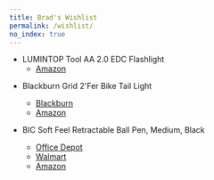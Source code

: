 ```yaml
---
title: Brad's Wishlist
permalink: /wishlist/
no_index: true
---
```


<!--
- Webster's New International Dictionary: Second Edition Unabridged (a.k.a. *Webster's Second*)

  This edition has been out of print since 1961 (when they came out with the ridiculous *Webster's Third*). The later editions (e.g. 1956 or 1958) are better as they added new words and corrected mistakes.
-->

<!--
- Raspberry Pi

  Since these are unavalible, an alternative such as the [Libre Computer Board](https://www.amazon.com/Libre-Computer-AML-S905X-CC-Potato-64-bit/dp/B074P6BNGZ) would be just as good. A [case](https://www.amazon.com/iUniker-Raspberry-Cooling-Heatsink-Removable/dp/B079M96KWZ) would also be good.
-->

- LUMINTOP Tool AA 2.0 EDC Flashlight
  - [Amazon](https://www.amazon.com/LUMINTOP-Flashlight-Pocket-sized-Waterproof-Emergency/dp/B07X3BMZXS)

<!-- - SONY ICD PX370 Digital Voice Recorder
  - [Sony](https://electronics.sony.com/audio/walkman-digital-recorders/audio-digital-voice-recorders/p/icdpx370?srsltid=AfmBOopdRK6sRaWNrTMWsbcPK8hzJXLb9NlnaS4UbO40aEhPnlNPNDdCgFY)
  - [B&H](https://www.bhphotovideo.com/c/product/1317634-REG/sony_icd_px370_digital_flash_voice_recorder.html)
  - [Newegg](https://www.newegg.com/p/14C-0013-00082)
  - [Best Buy](https://www.bestbuy.com/site/sony-px-series-digital-voice-recorder-black/5774900.p?skuId=5774900&extStoreId=514)
  - [Amazon](https://www.amazon.com/Sony-ICDPX370-Digital-Recorder-Built/dp/B06XFTWCBJ) -->

- Blackburn Grid 2'Fer Bike Tail Light
  - [Blackburn](https://www.blackburndesign.com/p/grid-2fer-front-rear-bike-light/350140000200000044.html)
  - [Amazon](https://www.amazon.com/Blackburn-Grid-2Fer-Front-Light/dp/B0BH961GJ3)

- BIC Soft Feel Retractable Ball Pen, Medium, Black
  - [Office Depot](https://www.officedepot.com/a/products/655266/BIC-Soft-Feel-Retractable-Ballpoint-Pens/)
  - [Walmart](https://www.walmart.com/ip/BIC-Soft-Feel-Retractable-Ball-Pen-Medium-Black-1-Dozen/14914657)
  - [Amazon](https://www.amazon.com/Retractable-Ballpoint-Medium-Point-12-Count/dp/B0141NENJA)
